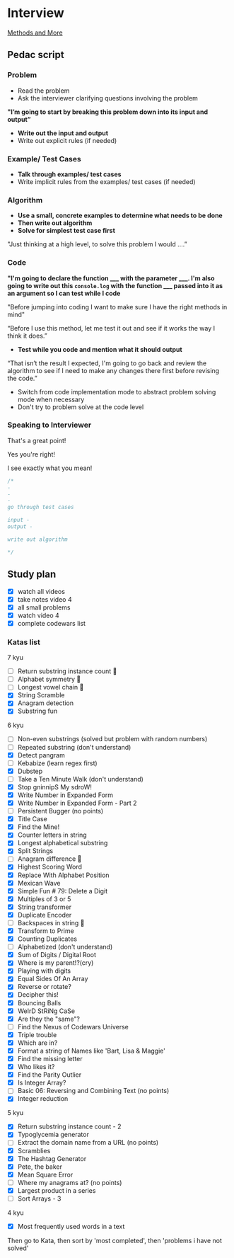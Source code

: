 # Interview

[Methods and More](Interview%200a5e3810e0f3453192c9adb6787f6f99/Methods%20and%20More%204171365f31394842b5c5a0d4019f716f.md)

## Pedac script

### Problem

- Read the problem
- Ask the interviewer clarifying questions involving the problem

**"I’m going to start by breaking this problem down into its input and output”**

- **Write out the input and output**
- Write out explicit rules (if needed)

### Example/ Test Cases

- **Talk through examples/ test cases**
- Write implicit rules from the examples/ test cases (if needed)

### Algorithm

- **Use a small, concrete examples to determine what needs to be done**
- **Then write out algorithm**
- **Solve for simplest test case first**

"Just thinking at a high level, to solve this problem I would ….”

### Code

**"I'm going to declare the function ___ with the parameter ___. I'm also going to write out this `console.log` with the function ___ passed into it as an argument so I can test while I code** 

"Before jumping into coding I want to make sure I have the right methods in mind"

“Before I use this method, let me test it out and see if it works the way I think it does.” 

- **Test while you code and mention what it should output**

“That isn’t the result I expected, I'm going to go back and review the algorithm to see if I need to make any changes there first before revising the code.”

- Switch from code implementation mode to abstract problem solving mode when necessary
- Don't try to problem solve at the code level

### Speaking to Interviewer

That's a great point!

Yes you're right!

I see exactly what you mean!

```jsx
/*
-
-
-
go through test cases

input -
output -

write out algorithm

*/
```

## Study plan

- [x]  watch all videos
- [x]  take notes video 4
- [x]  all small problems
- [x]  watch video 4
- [x]  complete codewars list

### Katas list

7 kyu

- [ ]  Return substring instance count 🔁
- [ ]  Alphabet symmetry  🔁
- [ ]  Longest vowel chain 🔁
- [x]  String Scramble
- [x]  Anagram detection
- [x]  Substring fun

6 kyu

- [ ]  Non-even substrings (solved but problem with random numbers)
- [ ]  Repeated substring (don't understand)
- [x]  Detect pangram
- [ ]  Kebabize (learn regex first)
- [x]  Dubstep
- [ ]  Take a Ten Minute Walk (don't understand)
- [x]  Stop gninnipS My sdroW!
- [x]  Write Number in Expanded Form
- [x]  Write Number in Expanded Form - Part 2
- [ ]  Persistent Bugger (no points)
- [x]  Title Case
- [x]  Find the Mine!
- [x]  Counter letters in string
- [x]  Longest alphabetical substring
- [x]  Split Strings
- [ ]  Anagram difference 🔁
- [x]  Highest Scoring Word
- [x]  Replace With Alphabet Position
- [x]  Mexican Wave
- [x]  Simple Fun # 79: Delete a Digit
- [x]  Multiples of 3 or 5
- [x]  String transformer
- [x]  Duplicate Encoder
- [ ]  Backspaces in string 🔁
- [x]  Transform to Prime
- [x]  Counting Duplicates
- [ ]  Alphabetized (don't understand)
- [x]  Sum of Digits / Digital Root
- [x]  Where is my parent!?(cry)
- [x]  Playing with digits
- [x]  Equal Sides Of An Array
- [x]  Reverse or rotate?
- [x]  Decipher this!
- [x]  Bouncing Balls
- [x]  WeIrD StRiNg CaSe
- [x]  Are they the "same"?
- [ ]  Find the Nexus of Codewars Universe
- [x]  Triple trouble
- [x]  Which are in?
- [x]  Format a string of Names like 'Bart, Lisa & Maggie'
- [x]  Find the missing letter
- [x]  Who likes it?
- [x]  Find the Parity Outlier
- [x]  Is Integer Array?
- [ ]  Basic 06: Reversing and Combining Text (no points)
- [x]  Integer reduction

5 kyu

- [x]  Return substring instance count - 2
- [x]  Typoglycemia generator
- [ ]  Extract the domain name from a URL (no points)
- [x]  Scramblies
- [x]  The Hashtag Generator
- [x]  Pete, the baker
- [x]  Mean Square Error
- [ ]  Where my anagrams at? (no points)
- [x]  Largest product in a series
- [ ]  Sort Arrays - 3

4 kyu

- [x]  Most frequently used words in a text

Then go to Kata, then sort by 'most completed', then 'problems i have not solved'
